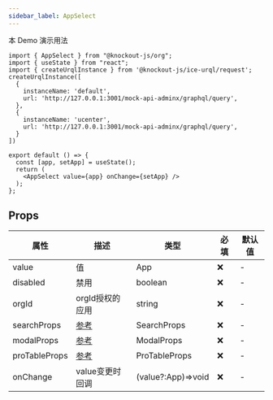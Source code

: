 ```yaml
---
sidebar_label: AppSelect
---
```


本 Demo 演示用法

```tsx preview
import { AppSelect } from "@knockout-js/org";
import { useState } from "react";
import { createUrqlInstance } from '@knockout-js/ice-urql/request';
createUrqlInstance([
  {
    instanceName: 'default',
    url: 'http://127.0.0.1:3001/mock-api-adminx/graphql/query',
  },
  {
    instanceName: 'ucenter',
    url: 'http://127.0.0.1:3001/mock-api-adminx/graphql/query',
  }
])

export default () => {
  const [app, setApp] = useState();
  return (
    <AppSelect value={app} onChange={setApp} />
  );
};
```

## Props

| 属性          | 描述                                                          | 类型               | 必填 | 默认值 |
| ------------- | ------------------------------------------------------------- | ------------------ | ---- | ------ |
| value         | 值                                                            | App                | ❌   | -      |
| disabled      | 禁用                                                          | boolean            | ❌   | -      |
| orgId         | orgId授权的应用                                               | string             | ❌   | -      |
| searchProps   | [参考](https://ant.design/components/input-cn#api)            | SearchProps        | ❌   | -      |
| modalProps    | [参考](https://ant.design/components/modal-cn#api)            | ModalProps         | ❌   | -      |
| proTableProps | [参考](https://procomponents.ant.design/components/table#api) | ProTableProps      | ❌   | -      |
| onChange      | value变更时回调                                               | (value?:App)=>void | ❌   | -      |
